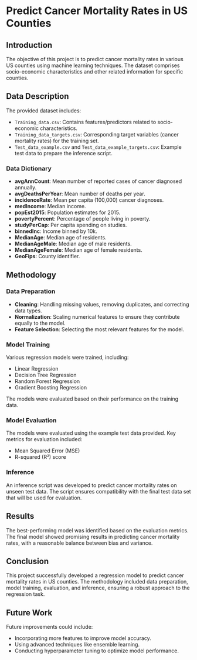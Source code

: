 # Predict Cancer Mortality Rates in US Counties

## Introduction

The objective of this project is to predict cancer mortality rates in various US counties using machine learning techniques. The dataset comprises socio-economic characteristics and other related information for specific counties.

## Data Description

The provided dataset includes:

- `Training_data.csv`: Contains features/predictors related to socio-economic characteristics.
- `Training_data_targets.csv`: Corresponding target variables (cancer mortality rates) for the training set.
- `Test_data_example.csv` and `Test_data_example_targets.csv`: Example test data to prepare the inference script.

### Data Dictionary

- **avgAnnCount**: Mean number of reported cases of cancer diagnosed annually.
- **avgDeathsPerYear**: Mean number of deaths per year.
- **incidenceRate**: Mean per capita (100,000) cancer diagnoses.
- **medIncome**: Median income.
- **popEst2015**: Population estimates for 2015.
- **povertyPercent**: Percentage of people living in poverty.
- **studyPerCap**: Per capita spending on studies.
- **binnedInc**: Income binned by 10k.
- **MedianAge**: Median age of residents.
- **MedianAgeMale**: Median age of male residents.
- **MedianAgeFemale**: Median age of female residents.
- **GeoFips**: County identifier.

## Methodology

### Data Preparation

- **Cleaning**: Handling missing values, removing duplicates, and correcting data types.
- **Normalization**: Scaling numerical features to ensure they contribute equally to the model.
- **Feature Selection**: Selecting the most relevant features for the model.

### Model Training

Various regression models were trained, including:

- Linear Regression
- Decision Tree Regression
- Random Forest Regression
- Gradient Boosting Regression

The models were evaluated based on their performance on the training data.

### Model Evaluation

The models were evaluated using the example test data provided. Key metrics for evaluation included:

- Mean Squared Error (MSE)
- R-squared (R²) score

### Inference

An inference script was developed to predict cancer mortality rates on unseen test data. The script ensures compatibility with the final test data set that will be used for evaluation.

## Results

The best-performing model was identified based on the evaluation metrics. The final model showed promising results in predicting cancer mortality rates, with a reasonable balance between bias and variance.

## Conclusion

This project successfully developed a regression model to predict cancer mortality rates in US counties. The methodology included data preparation, model training, evaluation, and inference, ensuring a robust approach to the regression task.

## Future Work

Future improvements could include:

- Incorporating more features to improve model accuracy.
- Using advanced techniques like ensemble learning.
- Conducting hyperparameter tuning to optimize model performance.

